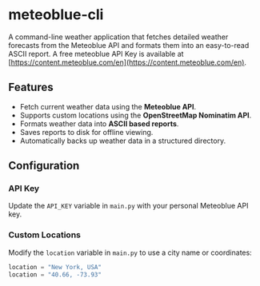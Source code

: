 # meteoblue-cli
 
A command-line weather application that fetches detailed weather forecasts from
the Meteoblue API and formats them into an easy-to-read ASCII report. A free
meteoblue API Key is available at [https://content.meteoblue.com/en](https://content.meteoblue.com/en).

## Features

- Fetch current weather data using the **Meteoblue API**.
- Supports custom locations using the **OpenStreetMap Nominatim API**.
- Formats weather data into **ASCII based reports**.
- Saves reports to disk for offline viewing.
- Automatically backs up weather data in a structured directory.


## Configuration

### API Key
Update the `API_KEY` variable in `main.py` with your personal Meteoblue API key.

### Custom Locations
Modify the `location` variable in `main.py` to use a city name or coordinates:

```python
location = "New York, USA"
location = "40.66, -73.93"
```
